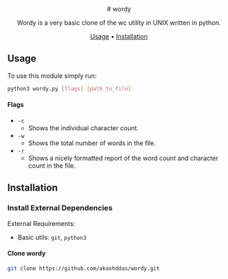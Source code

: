 <div align="center">
# wordy

Wordy is a very basic clone of the wc utility in UNIX written in python.

[Usage](#usage) • [Installation](#installation)

</div>

## Usage

To use this module simply run:

```sh
python3 wordy.py [flags] [path_to_file]
```

#### Flags

- `-c`
  - Shows the individual character count.
- `-w`
  - Shows the total number of words in the file.
- `-r`
  - Shows a nicely formatted report of the word count and character count in the file.

## Installation

### Install External Dependencies

External Requirements:

- Basic utils: `git`, `python3`

#### Clone wordy

```sh
git clone https://github.com/akashddas/wordy.git
```
